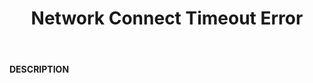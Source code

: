 ﻿---
category: 5xx
code: 599
cover: https://firebasestorage.googleapis.com/v0/b/capy-http.appspot.com/o/Capy599.png?alt=media
coverAlt: Network Connect Timeout Error
description: Network Connect Timeout Error
pubDate: 2014-06-01
tags:
- 5xx
title: Network Connect Timeout Error
---

__DESCRIPTION__